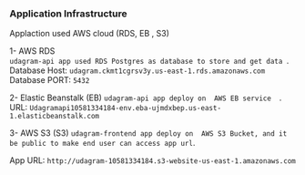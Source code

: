 ### Application Infrastructure

Applaction used AWS cloud (RDS, EB , S3)

1- AWS RDS  
  `udagram-api app used RDS Postgres as database to store and get data `.
  Database Host: `udagram.ckmt1cgrsv3y.us-east-1.rds.amazonaws.com`
  Database PORT: `5432`

2- Elastic Beanstalk (EB)
 `udagram-api app deploy on  AWS EB service 
 `.
 URL: `Udagramapi10581334184-env.eba-ujmdxbep.us-east-1.elasticbeanstalk.com`

 3- AWS S3 (S3)
 `udagram-frontend app deploy on  AWS S3 Bucket, and it be public to make end user can access app url`.

 App URL: `http://udagram-10581334184.s3-website-us-east-1.amazonaws.com `




